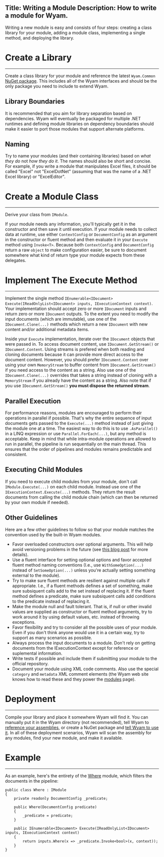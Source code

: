 Title: Writing a Module
Description: How to write a module for Wyam.
---
Writing a new module is easy and consists of four steps: creating a class library for your module, adding a module class, implementing a single method, and deploying the library.

# Create a Library
---

Create a class library for your module and reference the latest `Wyam.Common` [NuGet package](https://www.nuget.org/packages/Wyam.Common). This includes all of the Wyam interfaces and should be the only package you need to include to extend Wyam.

## Library Boundaries

It is recommended that you aim for library separation based on dependencies. Wyam will eventually be packaged for multiple .NET runtimes and defining module libraries on dependency boundaries should make it easier to port those modules that support alternate platforms.

## Naming

Try to name your modules (and their containing libraries) based on *what they do* not *how they do it*. The names should also be short and concise. For example, if you write a module that manipulates Excel files, it should be called "Excel" not "ExcelDotNet" (assuming that was the name of a .NET Excel library) or "ExcelEditor".

# Create a Module Class
---

Derive your class from `IModule`.

If your module needs any information, you'll typically get it in the constructor and then save it until execution. If your module needs to collect data at runtime, use either `ContextConfig` or `DocumentConfig` as an argument in the constructor or fluent method and then evaluate it in your `Execute` method using `Invoke<T>`. Because both `ContextConfig` and `DocumentConfig` return a raw `object` to make configuration easier, be sure to document somewhere what kind of return type your module expects from these delegates.

# Implement The Execute Method
---

Implement the single method `IEnumerable<IDocument> Execute(IReadOnlyList<IDocument> inputs, IExecutionContext context)`. Your implementation should accept zero or more `IDocument` inputs and return zero or more `IDocument` outputs. To the extent you need to modify the input documents (which are immutable), use one of the `IDocument.Clone(...)` methods which return a new `IDocument` with new content and/or additional metadata items.

Inside your `Execute` implementation, iterate over the `IDocument` objects that were passed in. To access document content, use `IDocument.GetStream()` or `IDocument.Content`. Using streams is prefered when both reading and cloning documents because it can provide more direct access to the document content. However, you should prefer `IDocument.Content` over using your own `MemoryStream` to buffer content from `IDocument.GetStream()` if you need access to the content as a string. Also use one of the `IDocument.Clone(...)` overrides that takes a string instead of cloning with a `MemoryStream` if you already have the content as a string. Also note that if you use `IDocument.GetStream()` **you must dispose the returned stream**.

## Parallel Execution

For performance reasons, modules are encouraged to perform their operations in parallel if possible. That's why the entire sequence of input documents gets passed to the `Execute(...)` method instead of just giving the module one at a time. The easiest way to do this is to use `.AsParallel()` in a LINQ expression or use `Parallel.ForEach(...)`, but any method is acceptable. Keep in mind that while intra-module operations are allowed to run in parallel, the pipeline is run sequentially on the main thread. This ensures that the order of pipelines and modules remains predictable and consistent.

## Executing Child Modules

If you need to execute child modules from your module, don't call `IModule.Execute(...)` on each child module. Instead use one of the `IExecutionContext.Execute(...)` methods. They return the result documents from calling the child module chain (which can then be returned by your own module if needed).

## Other Guidelines

Here are a few other guidelines to follow so that your module matches the convention used by the built-in Wyam modules.

- Favor overloaded constructors over optional arguments. This will help avoid versioning problems in the future (see [this blog post](http://haacked.com/archive/2010/08/10/versioning-issues-with-optional-arguments.aspx/) for more details).
- Use a fluent interface for setting optional options and favor accepted fluent method naming conventions (I.e., use `WithSomeOption(...)` instead of `SetSomeOption(...)` unless you're actually setting something external to the module).
- Try to make sure fluent methods are resilient against multiple calls if appropriate. I.e., if a fluent methods defines a set of something, make sure subsiquent calls add to the set instead of replacing it. If the fluent method defines a predicate, make sure subsiquent calls add conditions to the predicate instead of replacing it.
- Make the module null and fault tolerant. That is, if null or other invalid values are supplied as constructor or fluent method arguments, try to work around it by using default values, etc. instead of throwing exceptions.
- Favor flexibility and try to consider all the possible uses of your module. Even if you don't think anyone would use it in a certain way, try to support as many scenarios as possible.
- Always process the input documents to a module. Don't rely on getting documents from the IExecutionContext except for reference or suplemental information.
- Write tests if possible and include them if submitting your module to the official repository.
- Document your module using XML code comments. Also use the special `category` and `metadata` XML comment elements (the Wyam web site knows how to read these and they power the [modules](/modules) page).

# Deployment
---

Compile your library and place it somewhere Wyam will find it. You can manually put it in the Wyam directory (not recommended), tell Wyam to [reference your assemblies](/getting-started/configuration#assemblies), or create a NuGet package and [tell Wyam to use it](/getting-started/configuration#nuget). In all of these deployment scenarios, Wyam will scan the assembly for any modules, find your new module, and make it available.

# Example
---

As an example, here's the entirety of the [Where](/modules/where) module, which filters the documents in the pipeline:

```
public class Where : IModule
{
	private readonly DocumentConfig _predicate;

	public Where(DocumentConfig predicate)
	{
		_predicate = predicate;
	}

	public IEnumerable<IDocument> Execute(IReadOnlyList<IDocument> inputs, IExecutionContext context)
	{
		return inputs.Where(x => _predicate.Invoke<bool>(x, context));
	}
}
```